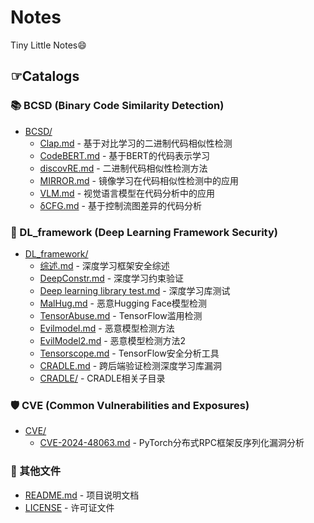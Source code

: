 # Notes
Tiny Little Notes😄

## ☞Catalogs

### 📚 BCSD (Binary Code Similarity Detection)
- [BCSD/](./BCSD/)
  - [Clap.md](./BCSD/Clap.md) - 基于对比学习的二进制代码相似性检测
  - [CodeBERT.md](./BCSD/CodeBERT.md) - 基于BERT的代码表示学习
  - [discovRE.md](./BCSD/discovRE.md) - 二进制代码相似性检测方法
  - [MIRROR.md](./BCSD/MIRROR.md) - 镜像学习在代码相似性检测中的应用
  - [VLM.md](./BCSD/VLM.md) - 视觉语言模型在代码分析中的应用
  - [δCFG.md](./BCSD/δCFG.md) - 基于控制流图差异的代码分析

### 🔧 DL_framework (Deep Learning Framework Security)
- [DL_framework/](./DL_framework/)
  - [综述.md](./DL_framework/综述.md) - 深度学习框架安全综述
  - [DeepConstr.md](./DL_framework/DeepConstr.md) - 深度学习约束验证
  - [Deep learning library test.md](./DL_framework/Deep%20learning%20library%20test.md) - 深度学习库测试
  - [MalHug.md](./DL_framework/MalHug.md) - 恶意Hugging Face模型检测
  - [TensorAbuse.md](./DL_framework/TensorAbuse.md) - TensorFlow滥用检测
  - [Evilmodel.md](./DL_framework/Evilmodel.md) - 恶意模型检测方法
  - [EvilModel2.md](./DL_framework/EvilModel2.md) - 恶意模型检测方法2
  - [Tensorscope.md](./DL_framework/Tensorscope.md) - TensorFlow安全分析工具
  - [CRADLE.md](./DL_framework/CRADLE.md) - 跨后端验证检测深度学习库漏洞
  - [CRADLE/](./DL_framework/CRADLE/) - CRADLE相关子目录

### 🛡️ CVE (Common Vulnerabilities and Exposures)
- [CVE/](./CVE/)
  - [CVE-2024-48063.md](./CVE/CVE-2024-48063.md) - PyTorch分布式RPC框架反序列化漏洞分析

### 📄 其他文件
- [README.md](./README.md) - 项目说明文档
- [LICENSE](./LICENSE) - 许可证文件
